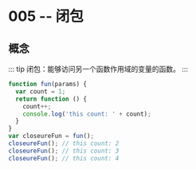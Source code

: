 # 005 -- 闭包

## 概念
::: tip
闭包：能够访问另一个函数作用域的变量的函数。
:::
```js
function fun(params) {
  var count = 1;
  return function () {
    count++;
    console.log('this count: ' + count);
  }
}
var closeureFun = fun();
closeureFun(); // this count: 2
closeureFun(); // this count: 3
closeureFun(); // this count: 4
```
## 